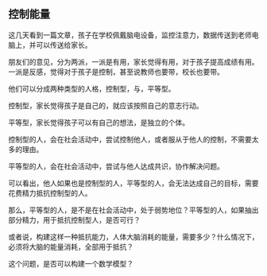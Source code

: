 
## 控制能量

这几天看到一篇文章，孩子在学校佩戴脑电设备，监控注意力，数据传送到老师电脑上，并可以传送给家长。

朋友们的意见，分为两派，一派是有用，家长觉得有用，对于孩子提高成绩有用。一派是反感，觉得对于孩子是控制，甚至说教师也要带，校长也要带。

他们可以分成两种类型的人格，控制型，与，平等型。

控制型，家长觉得孩子是自己的，就应该按照自己的意志行动。

平等型，家长觉得孩子可以有自己的想法，是独立的个体。

控制型的人，会在社会活动中，尝试控制他人，或者服从于他人的控制，不需要太多的理由。

平等型的人，会在社会活动中，尝试与他人达成共识，协作解决问题。

可以看出，他人如果也是控制型的人，平等型的人，会无法达成自己的目标，需要花费精力抵抗控制型的人。

那么，平等型的人，是不是在社会活动中，处于弱势地位？平等型的人，如果抽出部分精力，用于抵抗控制型人，是否可行？

或者说，构建这样一种抵抗能力，人体大脑消耗的能量，需要多少？什么情况下，必须将大脑的能量消耗，全部用于抵抗？

这个问题，是否可以构建一个数学模型？








